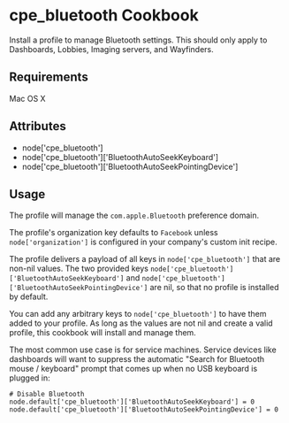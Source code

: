 cpe_bluetooth Cookbook
=========================
Install a profile to manage Bluetooth settings. This should only apply to Dashboards, Lobbies, Imaging servers, and Wayfinders.

Requirements
------------
Mac OS X

Attributes
----------
* node['cpe_bluetooth']
* node['cpe_bluetooth']['BluetoothAutoSeekKeyboard']
* node['cpe_bluetooth']['BluetoothAutoSeekPointingDevice']

Usage
-----
The profile will manage the `com.apple.Bluetooth` preference domain. 

The profile's organization key defaults to `Facebook` unless `node['organization']` is
configured in your company's custom init recipe.

The profile delivers a payload of all keys in `node['cpe_bluetooth']` that are non-nil values.  The two provided keys `node['cpe_bluetooth']['BluetoothAutoSeekKeyboard']` and `node['cpe_bluetooth']['BluetoothAutoSeekPointingDevice']` are nil, so that no profile is installed by default.

You can add any arbitrary keys to `node['cpe_bluetooth']` to have them added to your profile.  As long as the values are not nil and create a valid profile, this cookbook will install and manage them.

The most common use case is for service machines.  Service devices like dashboards will want to suppress the automatic "Search for Bluetooth mouse / keyboard" prompt that comes up when no USB keyboard is plugged in:

    # Disable Bluetooth
    node.default['cpe_bluetooth']['BluetoothAutoSeekKeyboard'] = 0
    node.default['cpe_bluetooth']['BluetoothAutoSeekPointingDevice'] = 0
